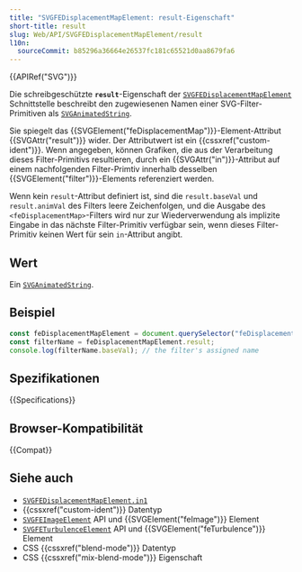 ```yaml
---
title: "SVGFEDisplacementMapElement: result-Eigenschaft"
short-title: result
slug: Web/API/SVGFEDisplacementMapElement/result
l10n:
  sourceCommit: b85296a36664e26537fc181c65521d0aa8679fa6
---
```


{{APIRef("SVG")}}

Die schreibgeschützte **`result`**-Eigenschaft der [`SVGFEDisplacementMapElement`](/de/docs/Web/API/SVGFEDisplacementMapElement) Schnittstelle beschreibt den zugewiesenen Namen einer SVG-Filter-Primitiven als [`SVGAnimatedString`](/de/docs/Web/API/SVGAnimatedString).

Sie spiegelt das {{SVGElement("feDisplacementMap")}}-Element-Attribut {{SVGAttr("result")}} wider. Der Attributwert ist ein {{cssxref("custom-ident")}}. Wenn angegeben, können Grafiken, die aus der Verarbeitung dieses Filter-Primitivs resultieren, durch ein {{SVGAttr("in")}}-Attribut auf einem nachfolgenden Filter-Primtiv innerhalb desselben {{SVGElement("filter")}}-Elements referenziert werden.

Wenn kein `result`-Attribut definiert ist, sind die `result.baseVal` und `result.animVal` des Filters leere Zeichenfolgen, und die Ausgabe des `<feDisplacementMap>`-Filters wird nur zur Wiederverwendung als implizite Eingabe in das nächste Filter-Primitiv verfügbar sein, wenn dieses Filter-Primitiv keinen Wert für sein `in`-Attribut angibt.

## Wert

Ein [`SVGAnimatedString`](/de/docs/Web/API/SVGAnimatedString).

## Beispiel

```js
const feDisplacementMapElement = document.querySelector("feDisplacementMap");
const filterName = feDisplacementMapElement.result;
console.log(filterName.baseVal); // the filter's assigned name
```

## Spezifikationen

{{Specifications}}

## Browser-Kompatibilität

{{Compat}}

## Siehe auch

- [`SVGFEDisplacementMapElement.in1`](/de/docs/Web/API/SVGFEDisplacementMapElement/in1)
- {{cssxref("custom-ident")}} Datentyp
- [`SVGFEImageElement`](/de/docs/Web/API/SVGFEImageElement) API und {{SVGElement("feImage")}} Element
- [`SVGFETurbulenceElement`](/de/docs/Web/API/SVGFETurbulenceElement) API und {{SVGElement("feTurbulence")}} Element
- CSS {{cssxref("blend-mode")}} Datentyp
- CSS {{cssxref("mix-blend-mode")}} Eigenschaft
